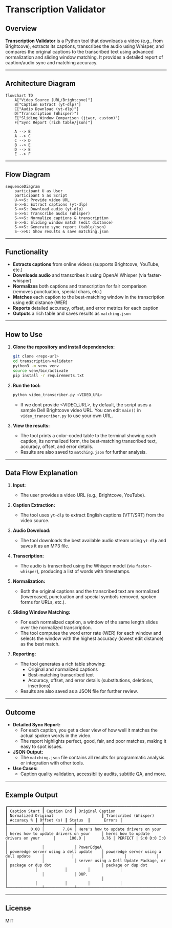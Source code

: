 # Transcription Validator

## Overview

**Transcription Validator** is a Python tool that downloads a video (e.g., from Brightcove), extracts its captions, transcribes the audio using Whisper, and compares the original captions to the transcribed text using advanced normalization and sliding window matching. It provides a detailed report of caption/audio sync and matching accuracy.

---

## Architecture Diagram

```mermaid
flowchart TD
    A["Video Source (URL/Brightcove)"]
    B["Caption Extract (yt-dlp)"]
    C["Audio Download (yt-dlp)"]
    D["Transcription (Whisper)"]
    E["Sliding Window Comparison (jiwer, custom)"]
    F["Sync Report (rich table/json)"]

    A --> B
    A --> C
    C --> D
    B --> E
    D --> E
    E --> F
```

---

## Flow Diagram

```mermaid
sequenceDiagram
    participant U as User
    participant S as Script
    U->>S: Provide video URL
    S->>S: Extract captions (yt-dlp)
    S->>S: Download audio (yt-dlp)
    S->>S: Transcribe audio (Whisper)
    S->>S: Normalize captions & transcription
    S->>S: Sliding window match (edit distance)
    S->>S: Generate sync report (table/json)
    S-->>U: Show results & save matching.json
```

---

## Functionality
- **Extracts captions** from online videos (supports Brightcove, YouTube, etc.)
- **Downloads audio** and transcribes it using OpenAI Whisper (via faster-whisper)
- **Normalizes** both captions and transcription for fair comparison (removes punctuation, special chars, etc.)
- **Matches** each caption to the best-matching window in the transcription using edit distance (WER)
- **Reports** detailed accuracy, offset, and error metrics for each caption
- **Outputs** a rich table and saves results as `matching.json`

---

## How to Use

1. **Clone the repository and install dependencies:**
   ```sh
   git clone <repo-url>
   cd transcription-validator
   python3 -m venv venv
   source venv/bin/activate
   pip install -r requirements.txt
   ```

2. **Run the tool:**
   ```sh
   python video_transcriber.py <VIDEO_URL>
   ```
   - If we dont provide <VIDEO_URL>, by default, the script uses a sample Dell Brightcove video URL. You can edit `main()` in `video_transcriber.py` to use your own URL.

3. **View the results:**
   - The tool prints a color-coded table to the terminal showing each caption, its normalized form, the best-matching transcribed text, accuracy, offset, and error details.
   - Results are also saved to `matching.json` for further analysis.

---

## Data Flow Explanation

1. **Input:**
   - The user provides a video URL (e.g., Brightcove, YouTube).

2. **Caption Extraction:**
   - The tool uses `yt-dlp` to extract English captions (VTT/SRT) from the video source.

3. **Audio Download:**
   - The tool downloads the best available audio stream using `yt-dlp` and saves it as an MP3 file.

4. **Transcription:**
   - The audio is transcribed using the Whisper model (via `faster-whisper`), producing a list of words with timestamps.

5. **Normalization:**
   - Both the original captions and the transcribed text are normalized (lowercased, punctuation and special symbols removed, spoken forms for URLs, etc.).

6. **Sliding Window Matching:**
   - For each normalized caption, a window of the same length slides over the normalized transcription.
   - The tool computes the word error rate (WER) for each window and selects the window with the highest accuracy (lowest edit distance) as the best match.

7. **Reporting:**
   - The tool generates a rich table showing:
     - Original and normalized captions
     - Best-matching transcribed text
     - Accuracy, offset, and error details (substitutions, deletions, insertions)
   - Results are also saved as a JSON file for further review.

---

## Outcome
- **Detailed Sync Report:**
  - For each caption, you get a clear view of how well it matches the actual spoken words in the video.
  - The report highlights perfect, good, fair, and poor matches, making it easy to spot issues.
- **JSON Output:**
  - The `matching.json` file contains all results for programmatic analysis or integration with other tools.
- **Use Cases:**
  - Caption quality validation, accessibility audits, subtitle QA, and more.

---

## Example Output

```
┏━━━━━━━━━━━━━━━┳━━━━━━━━━━━━━┳━━━━━━━━━━━━━━━━━━━━━━━━━━━━━━━━━━━━━━━━━━┳━━━━━━━━━━━━━━━━━━━━━━━━━━━━━━━━━━━━━━━━━┳━━━━━━━━━━━━━━━━━━━━━━━━━━━━━━━━━━━━━━━━━━┳━━━━━━━━━━━━┳━━━━━━━━━━━━┳━━━━━━━━━┳━━━━━━━━━━━━━┓
┃ Caption Start ┃ Caption End ┃ Original Caption                         ┃ Normalized Original                     ┃ Transcribed (Whisper)                    ┃ Accuracy % ┃ Offset (s) ┃ Status  ┃      Errors ┃
┡━━━━━━━━━━━━━━━╇━━━━━━━━━━━━━╇━━━━━━━━━━━━━━━━━━━━━━━━━━━━━━━━━━━━━━━━━━╇━━━━━━━━━━━━━━━━━━━━━━━━━━━━━━━━━━━━━━━━━╇━━━━━━━━━━━━━━━━━━━━━━━━━━━━━━━━━━━━━━━━━━╇━━━━━━━━━━━━╇━━━━━━━━━━━━╇━━━━━━━━━╇━━━━━━━━━━━━━┩
│          0.00 │        7.84 │ Here's how to update drivers on your     │ heres how to update drivers on your     │ heres how to update drivers on your      │      100.0 │       0.76 │ PERFECT │ S:0 D:0 I:0 │
│               │             │ PowerEdgeÂ                               │ poweredge server using a dell update    │ poweredge server using a dell update     │            │            │         │             │
│               │             │ server using a Dell Update Package, or   │ package or dup dot                      │ package or dup dot                       │            │            │         │             │
│               │             │ DUP.                                     │                                         │                                          │            │            │         │             │
└───────────────┴─────────────┴──────────────────────────────────────────┴─────────────────────────────────────────┴──────────────────────────────────────────┴────────────┴────────────┴─────────┴─────────────┘
```

---

## License
MIT 